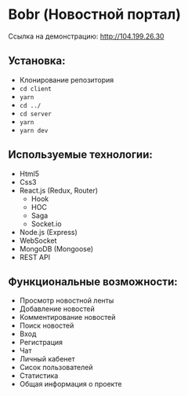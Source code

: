 # Bobr (Новостной портал)
Ссылка на демонстрацию: http://104.199.26.30

## Установка:
* Клонирование репозитория
* `cd client`
* `yarn`
* `cd ../`
* `cd server`
* `yarn`
* `yarn dev`

## Используемые технологии:
- Html5
- Css3
- React.js (Redux, Router)
  - Hook
  - HOC
  - Saga
  - Socket.io
- Node.js (Express)
- WebSocket
- MongoDB (Mongoose)
- REST API

## Функциональные возможности:
- Просмотр новостной ленты
- Добавление новостей
- Комментирование новостей
- Поиск новостей
- Вход
- Регистрация
- Чат
- Личный кабенет
- Сисок пользователей
- Статистика
- Общая информация о проекте
